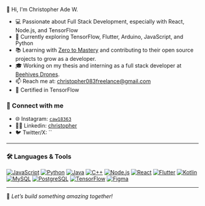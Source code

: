 
👋 Hi, I'm Christopher Ade W.

- 💻 Passionate about Full Stack Development, especially with React, Node.js, and TensorFlow
- 🚀 Currently exploring TensorFlow, Flutter, Arduino, JavaScript, and Python
- 📚 Learning with [Zero to Mastery](https://github.com/zero-to-mastery) and contributing to their open source projects to grow as a developer.
- 🎓 Working on my thesis and interning as a full stack developer at [Beehives Drones](https://www.linkedin.com/company/beehivedrones/posts/?feedView=all).
- 📫 Reach me at: christopher083freelance@gmail.com
- 📜 Certified in TensorFlow


### 🔗 Connect with me
- 🌐 Instagram: [`caw18363`](https://www.instagram.com/caw18363/)
- 🧑‍💻 Linkedin: [christopher](https://www.linkedin.com/in/christopher-ade-w/)
- 🐦 Twitter/X: ``

---
### 🛠️ Languages & Tools
[![JavaScript](https://img.shields.io/badge/JavaScript-F7DF1E?style=flat-square&logo=javascript&logoColor=black)](https://developer.mozilla.org/en-US/docs/Web/JavaScript)
[![Python](https://img.shields.io/badge/Python-3776AB?style=flat-square&logo=python&logoColor=white)](https://www.python.org)
[![Java](https://img.shields.io/badge/Java-007396?style=flat-square&logo=java&logoColor=white)](https://www.java.com)
[![C++](https://img.shields.io/badge/C++-00599C?style=flat-square&logo=cplusplus&logoColor=white)](https://www.w3schools.com/cpp/)
[![Node.js](https://img.shields.io/badge/Node.js-339933?style=flat-square&logo=nodedotjs&logoColor=white)](https://nodejs.org)
[![React](https://img.shields.io/badge/React-20232A?style=flat-square&logo=react&logoColor=61DAFB)](https://reactjs.org)
[![Flutter](https://img.shields.io/badge/Flutter-02569B?style=flat-square&logo=flutter&logoColor=white)](https://flutter.dev)
[![Kotlin](https://img.shields.io/badge/Kotlin-7F52FF?style=flat-square&logo=kotlin&logoColor=white)](https://kotlinlang.org)
[![MySQL](https://img.shields.io/badge/MySQL-4479A1?style=flat-square&logo=mysql&logoColor=white)](https://www.mysql.com/)
[![PostgreSQL](https://img.shields.io/badge/PostgreSQL-4169E1?style=flat-square&logo=postgresql&logoColor=white)](https://www.postgresql.org)
[![TensorFlow](https://img.shields.io/badge/TensorFlow-FF6F00?style=flat-square&logo=tensorflow&logoColor=white)](https://www.tensorflow.org)
[![Figma](https://img.shields.io/badge/Figma-F24E1E?style=flat-square&logo=figma&logoColor=white)](https://www.figma.com)

---

📌 *Let’s build something amazing together!*


